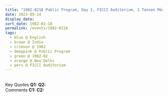 ```yaml
---
title: "1982-0218 Public Program, Day 1, FICCI Auditorium, 1 Tansen Mārg, New Delhi, India"
date: 2023-09-24
display_date: 
sort_date: 1982-02-18
permalink: /events/1982-0218
tags:
  - blue @ English
  - brown @ India
  - crimson @ 1982
  - deeppink @ Public Program
  - green @ 1982-02
  - orange @ New Delhi
  - peru @ FICCI Auditorium
---
```


<br>

<wave-list>
  <list-title color="DarkSeaGreen" width="55">Key Quotes</list-title>
  <list-item color="BlanchedAlmond" width="280"><b>Q1:</b> <i></i></list-item>
  <list-item color="Lavender" width="280"><b>Q2:</b> <i></i></list-item>
</wave-list>

<br>

<wave-list>
  <list-title color="DarkSeaGreen" width="55">Comments</list-title>
  <list-item color="BlanchedAlmond" width="280"><b>C1:</b> <i></i></list-item>
  <list-item color="Lavender" width="280"><b>C2:</b> <i></i></list-item>
</wave-list>